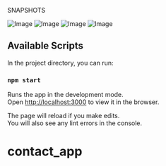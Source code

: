 SNAPSHOTS

![Image](https://github.com/user-attachments/assets/c1182c51-35b5-47da-b218-2b325dc1fa53)
![Image](https://github.com/user-attachments/assets/a21e34c5-fe12-473f-a5f9-df5512073709)
![Image](https://github.com/user-attachments/assets/a5f0ea3a-0e19-41a0-a4f0-878f864c6e98)
![Image](https://github.com/user-attachments/assets/355c4fb5-589f-417b-9eb4-0da612446046)

## Available Scripts

In the project directory, you can run:

### `npm start`

Runs the app in the development mode.\
Open [http://localhost:3000](http://localhost:3000) to view it in the browser.

The page will reload if you make edits.\
You will also see any lint errors in the console.

# contact_app
